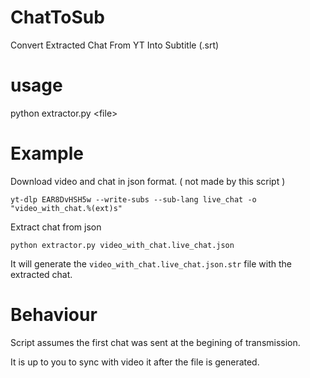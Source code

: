 # ChatToSub
Convert Extracted Chat From YT Into Subtitle (.srt)

# usage 
python extractor.py \<file\>
  
# Example
Download video and chat in json format. ( not made by this script )
```
yt-dlp EAR8DvHSH5w --write-subs --sub-lang live_chat -o "video_with_chat.%(ext)s"
```

Extract chat from json
```
python extractor.py video_with_chat.live_chat.json
```

It will generate the `video_with_chat.live_chat.json.str` file with the extracted chat.

# Behaviour

Script assumes the first chat was sent at the begining of transmission. 

It is up to you to sync with video it after the file is generated.
